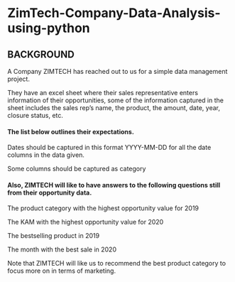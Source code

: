 # ZimTech-Company-Data-Analysis-using-python

## BACKGROUND
A Company ZIMTECH has reached out to us for a simple data management project.

They have an excel sheet where their sales representative enters information of their opportunities, some of the information captured in the sheet includes the sales rep’s name, the product, the amount, date, year, closure status, etc.

#### The list below outlines their expectations.
Dates should be captured in this format YYYY-MM-DD for all the date columns in the data given.

Some columns should be captured as category

#### Also, ZIMTECH will like to have answers to the following questions still from their opportunity data.
The product category with the highest opportunity value for 2019

The KAM with the highest opportunity value for 2020

The bestselling product in 2019

The month with the best sale in 2020

Note that ZIMTECH will like us to recommend the best product category to focus more on in terms of marketing.

